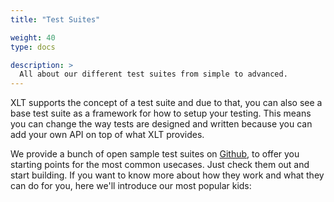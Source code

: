 ```yaml
---
title: "Test Suites"

weight: 40
type: docs

description: >
  All about our different test suites from simple to advanced.
---
```


XLT supports the concept of a test suite and due to that, you can also see a base test suite as a framework for how to setup your testing. This means you can change the way tests are designed and written because you can add your own API on top of what XLT provides.

We provide a bunch of open sample test suites on <a href="https://github.com/Xceptance?q=test+suite&type=&language=" target="_blank">Github</a>, to offer you starting points for the most common usecases. Just check them out and start building. If you want to know more about how they work and what they can do for you, here we'll introduce our most popular kids:


